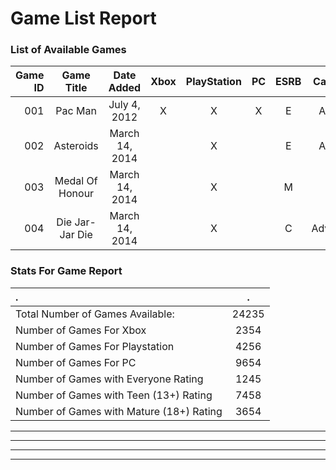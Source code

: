 

# Game List Report
### List of Available Games
| Game ID | Game Title | Date Added | Xbox | PlayStation | PC | ESRB | Category |
| -------:|:-----------:|:-----------:|:----:|:-----------:|:--:|:---:|:------:|
| 001     | Pac Man    | July 4, 2012 | X | X | X | E | Arcade
| 002     | Asteroids  | March 14, 2014 |   | X |   | E | Arcade
| 003     | Medal Of Honour  | March 14, 2014 |   | X |   | M | FPS
| 004     | Die Jar-Jar Die  | March 14, 2014 |   | X |   | C | Adventure

### Stats For Game Report
| . | . |
|:-----|:--------:|
|Total Number of Games Available:  | 24235 |
| Number of Games For Xbox |  2354 |
| Number of Games For Playstation | 4256 | 
| Number of Games For PC | 9654 |
| Number of Games with Everyone Rating | 1245 |
| Number of Games with Teen (13+) Rating | 7458 |
| Number of Games with Mature (18+) Rating | 3654 |


----------


----------


----------


----------
